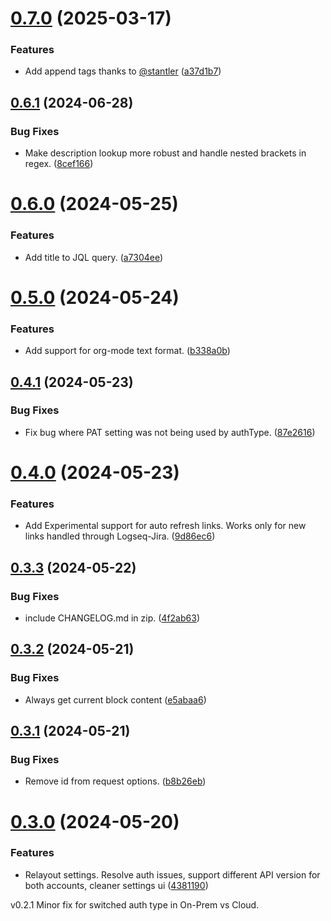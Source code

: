 # [0.7.0](https://github.com/adyscorpius/logseq-jira/compare/v0.6.1...v0.7.0) (2025-03-17)


### Features

* Add append tags thanks to [@stantler](https://github.com/stantler) ([a37d1b7](https://github.com/adyscorpius/logseq-jira/commit/a37d1b708439c4d96e5f7617ed42e7986edca8d0))

## [0.6.1](https://github.com/adyscorpius/logseq-jira/compare/v0.6.0...v0.6.1) (2024-06-28)


### Bug Fixes

*  Make description lookup more robust and handle nested brackets in regex. ([8cef166](https://github.com/adyscorpius/logseq-jira/commit/8cef166d6a1a9fdde70e22bf58f40c21ad61594d))

# [0.6.0](https://github.com/adyscorpius/logseq-jira/compare/v0.5.0...v0.6.0) (2024-05-25)


### Features

* Add title to JQL query. ([a7304ee](https://github.com/adyscorpius/logseq-jira/commit/a7304ee4995cb5e8589aa89903c0717470857a75))

# [0.5.0](https://github.com/adyscorpius/logseq-jira/compare/v0.4.1...v0.5.0) (2024-05-24)


### Features

* Add support for org-mode text format. ([b338a0b](https://github.com/adyscorpius/logseq-jira/commit/b338a0bab0c762ca4a806651fff1b4a48b6e1be4))

## [0.4.1](https://github.com/adyscorpius/logseq-jira/compare/v0.4.0...v0.4.1) (2024-05-23)


### Bug Fixes

* Fix bug where PAT setting was not being used by authType. ([87e2616](https://github.com/adyscorpius/logseq-jira/commit/87e2616b3799b14e2c54a9f69551692e52145bec))

# [0.4.0](https://github.com/adyscorpius/logseq-jira/compare/v0.3.3...v0.4.0) (2024-05-23)


### Features

* Add Experimental support for auto refresh links. Works only for new links handled through Logseq-Jira. ([9d86ec6](https://github.com/adyscorpius/logseq-jira/commit/9d86ec6c663f442742167a9f3c60b9a4ddd7d41e))

## [0.3.3](https://github.com/adyscorpius/logseq-jira/compare/v0.3.2...v0.3.3) (2024-05-22)


### Bug Fixes

* include CHANGELOG.md in zip. ([4f2ab63](https://github.com/adyscorpius/logseq-jira/commit/4f2ab6330af35d32a2acc8a0ebdca256244f762d))

## [0.3.2](https://github.com/adyscorpius/logseq-jira/compare/v0.3.1...v0.3.2) (2024-05-21)


### Bug Fixes

* Always get current block content ([e5abaa6](https://github.com/adyscorpius/logseq-jira/commit/e5abaa641d828f36a9d3d703e4abb7de45719666))

## [0.3.1](https://github.com/adyscorpius/logseq-jira/compare/v0.3.0...v0.3.1) (2024-05-21)


### Bug Fixes

* Remove id from request options. ([b8b26eb](https://github.com/adyscorpius/logseq-jira/commit/b8b26eb4cb30f17ef696b0aa42ede97790d12fcf))

# [0.3.0](https://github.com/adyscorpius/logseq-jira/compare/v0.2.1...v0.3.0) (2024-05-20)


### Features

* Relayout settings. Resolve auth issues, support different API version for both accounts, cleaner settings ui ([4381190](https://github.com/adyscorpius/logseq-jira/commit/4381190ca7b365d50979eda478e473b1a8f4b2bd))

v0.2.1 Minor fix for switched auth type in On-Prem vs Cloud.
